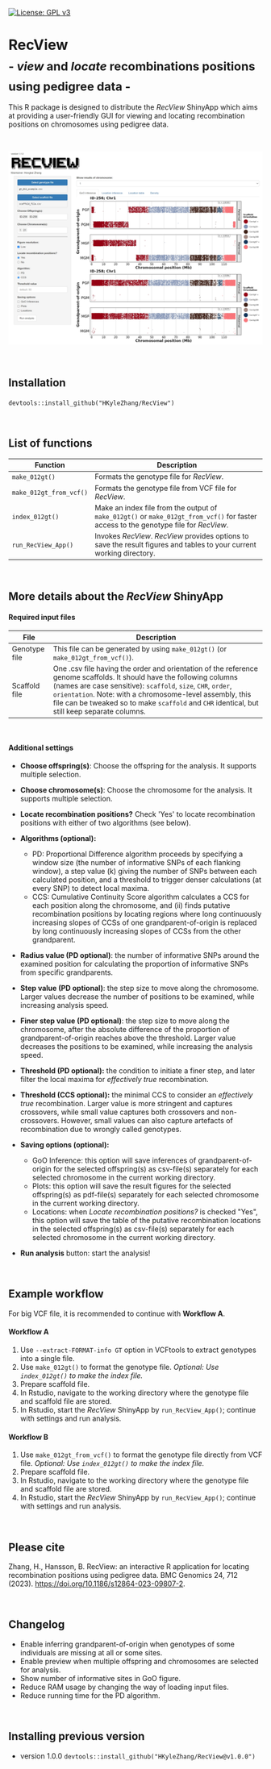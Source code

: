 [![License: GPL v3](https://img.shields.io/badge/License-GPLv3-blue.svg)](https://www.gnu.org/licenses/gpl-3.0)

# RecView<br><sub>- *view* and *locate* recombinations positions using pedigree data -</sub>

This R package is designed to distribute the *RecView* ShinyApp which aims at providing a user-friendly GUI for viewing and locating recombination positions on chromosomes using pedigree data.

<br>

![](https://github.com/HKyleZhang/RecView/blob/new_feature_WIP/inst/example_screenshot/example_screenshot.png)

<br>

## **Installation**

`devtools::install_github("HKyleZhang/RecView")`

<br>

## **List of functions**

| Function                | Description                                                                                                                           |
|-------------------|-----------------------------------------------------|
| `make_012gt()`          | Formats the genotype file for *RecView*.                                                                                              |
| `make_012gt_from_vcf()` | Formats the genotype file from VCF file for *RecView*.                                                                                |
| `index_012gt()`         | Make an index file from the output of `make_012gt()` or `make_012gt_from_vcf()` for faster access to the genotype file for *RecView*. |
| `run_RecView_App()`     | Invokes *RecView*. *RecView* provides options to save the result figures and tables to your current working directory.                |

<br>

## **More details about the *RecView* ShinyApp**

#### **Required input files**

| File          | Description                                                                                                                                                                                                                                                                                                                                                                                                                                 |
|-----------------|-------------------------------------------------------|
| Genotype file | This file can be generated by using `make_012gt()` (or `make_012gt_from_vcf()`). |
| Scaffold file | One .csv file having the order and orientation of the reference genome scaffolds. It should have the following columns (names are case sensitive): `scaffold`, `size`, `CHR`, `order`, `orientation`. Note: with a chromosome-level assembly, this file can be tweaked so to make `scaffold` and `CHR` identical, but still keep separate columns.                                                                                          |

<br>

#### **Additional settings**

-   **Choose offspring(s)**: Choose the offspring for the analysis. It supports multiple selection.

-   **Choose chromosome(s)**: Choose the chromosome for the analysis. It supports multiple selection.

-   **Locate recombination positions?** Check 'Yes' to locate recombination positions with either of two algorithms (see below).

-   **Algorithms (optional):**

    -   PD: Proportional Difference algorithm proceeds by specifying a window size (the number of informative SNPs of each flanking window), a step value (k) giving the number of SNPs between each calculated position, and a threshold to trigger denser calculations (at every SNP) to detect local maxima.
    -   CCS: Cumulative Continuity Score algorithm calculates a CCS for each position along the chromosome, and (ii) finds putative recombination positions by locating regions where long continuously increasing slopes of CCSs of one grandparent-of-origin is replaced by long continuously increasing slopes of CCSs from the other grandparent.

-   **Radius value (PD optional)**: the number of informative SNPs around the examined position for calculating the proportion of informative SNPs from specific grandparents.

-   **Step value (PD optional)**: the step size to move along the chromosome. Larger values decrease the number of positions to be examined, while increasing analysis speed.

-   **Finer step value (PD optional)**: the step size to move along the chromosome, after the absolute difference of the proportion of grandparent-of-origin reaches above the threshold. Larger value decreases the positions to be examined, while increasing the analysis speed.

-   **Threshold (PD optional):** the condition to initiate a finer step, and later filter the local maxima for *effectively true* recombination.

-   **Threshold (CCS optional):** the minimal CCS to consider an *effectively true* recombination. Larger value is more stringent and captures crossovers, while small value captures both crossovers and non-crossovers. However, small values can also capture artefacts of recombination due to wrongly called genotypes.

-   **Saving options (optional):**

    -   GoO Inference: this option will save inferences of grandparent-of-origin for the selected offspring(s) as csv-file(s) separately for each selected chromosome in the current working directory.
    -   Plots: this option will save the result figures for the selected offspring(s) as pdf-file(s) separately for each selected chromosome in the current working directory.
    -   Locations: when *Locate recombination positions?* is checked "Yes", this option will save the table of the putative recombination locations in the selected offspring(s) as csv-file(s) separately for each selected chromosome in the current working directory.

-   **Run analysis** button: start the analysis!

<br>

## **Example workflow**

For big VCF file, it is recommended to continue with **Workflow A**.

#### **Workflow A**

1.  Use `--extract-FORMAT-info GT` option in VCFtools to extract genotypes into a single file.
2.  Use `make_012gt()` to format the genotype file. *Optional: Use `index_012gt()` to make the index file.*
3.  Prepare scaffold file.
4.  In Rstudio, navigate to the working directory where the genotype file and scaffold file are stored.
5.  In Rstudio, start the *RecView* ShinyApp by `run_RecView_App()`; continue with settings and run analysis.

#### **Workflow B**

1.  Use `make_012gt_from_vcf()` to format the genotype file directly from VCF file. *Optional: Use `index_012gt()` to make the index file.*
2.  Prepare scaffold file.
3.  In Rstudio, navigate to the working directory where the genotype file and scaffold file are stored.
4.  In Rstudio, start the *RecView* ShinyApp by `run_RecView_App()`; continue with settings and run analysis.

<br>

## **Please cite**

Zhang, H., Hansson, B. RecView: an interactive R application for locating recombination positions using pedigree data. BMC Genomics 24, 712 (2023). <https://doi.org/10.1186/s12864-023-09807-2>.

<br>

## **Changelog**

- Enable inferring grandparent-of-origin when genotypes of some individuals are missing at all or some sites.
- Enable preview when multiple offspring and chromosomes are selected for analysis.
- Show number of informative sites in GoO figure.
- Reduce RAM usage by changing the way of loading input files.
- Reduce running time for the PD algorithm.

<br>

## **Installing previous version**

- version 1.0.0 `devtools::install_github("HKyleZhang/RecView@v1.0.0")`